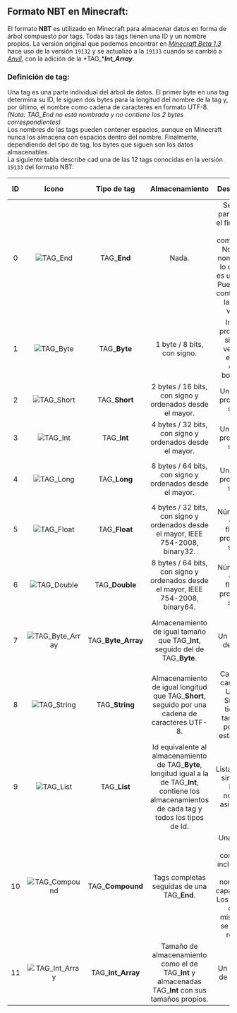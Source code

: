 ## Formato NBT en Minecraft:
El formato **NBT** es utilizado en Minecraft para almacenar datos en forma de árbol compuesto por tags. Todas las tags tienen una ID y un nombre propios. La versión original que podemos encontrar en [*Minecraft Beta 1.3*](http://minecraft.gamepedia.com/Version_history/Beta#Beta_1.3) hace uso de la versión `19132` y se actualizó a la `19133` cuando se cambió a [*Anvil*](http://minecraft.gamepedia.com/Anvil_file_format), con la adición de la *TAG_****Int_Array***.  
### Definición de tag:  
Una tag es una parte individual del árbol de datos. El primer byte en una tag determina su ID, le siguen dos bytes para la longitud del nombre de la tag y, por último, el nombre como cadena de caracteres en formato UTF-8.  
*(Nota: TAG_End no está nombrada y no contiene los 2 bytes correspondientes)*  
Los nombres de las tags pueden contener espacios, aunque en Minecraft nunca los almacena con espacios dentro del nombre. Finalmente, dependiendo del tipo de tag, los bytes que siguen son los datos almacenables.  
La siguiente tabla describe cad una de las 12 tags conocidas en la versión `19133` del formato NBT:  

| ID |                                Icono                                |     Tipo de tag     |                                                                      Almacenamiento                                                                      |                                                                      Descripción                                                                      |                                                                                                                                  Capacidad de almacenamiento                                                                                                                                  |
|:--:|:-------------------------------------------------------------------:|:-------------------:|:--------------------------------------------------------------------------------------------------------------------------------------------------------:|:-----------------------------------------------------------------------------------------------------------------------------------------------------:|:---------------------------------------------------------------------------------------------------------------------------------------------------------------------------------------------------------------------------------------------------------------------------------------------:|
| 0  | ![TAG_End](http://i.imgur.com/GbbSJOl.png "TAG_End")                | TAG_**End**         | Nada.                                                                                                                                                    | Se utiliza para indicar el final de las tags compuestas. No posee nombre, por lo que sólo es un byte 0. Puede ser el contenido de las listas vacías.  | Sin capacidad para almacenar datos.                                                                                                                                                                                                                                                           |
| 1  | ![TAG_Byte](http://i.imgur.com/DLpKqKK.png "TAG_Byte")              | TAG_**Byte**        | 1 byte / 8 bits, con signo.                                                                                                                              | Integral provista de signo. A veces se emplea como booleano.                                                                                          | Rango comprendido entre `-(2^7)` y `2^7 - 1`: Desde `-128` hasta `127`.                                                                                                                                                                                                                       |
| 2  | ![TAG_Short](http://i.imgur.com/mOTYBeM.png "TAG_Short")            | TAG_**Short**       | 2 bytes / 16 bits, con signo y ordenados desde el mayor.                                                                                                 | Un integral provisto de signo.                                                                                                                        | Rango comprendido entre `-(2^15)` y `2^15 - 1`: Desde `-32.768` hasta `32.767`.                                                                                                                                                                                                               |
| 3  | ![TAG_Int](http://i.imgur.com/S24DzxI.png "TAG_Int")                | TAG_**Int**         | 4 bytes / 32 bits, con signo y ordenados desde el mayor.                                                                                                 | Un integral provisto de signo.                                                                                                                        | Rango comprendido entre `-(2^31)` y `2^31 - 1`: Desde `-2.147.483.648` hasta `2.147.483.647`.                                                                                                                                                                                                 |
| 4  | ![TAG_Long](http://i.imgur.com/DUiiE1O.png "TAG_Long")              | TAG_**Long**        | 8 bytes / 64 bits, con signo y ordenados desde el mayor.                                                                                                 | Un integral provisto de signo.                                                                                                                        | Rango comprendido entre `-(2^63)` y `2^63 - 1`: Desde `-9.223.372.036.854.775.808` hasta `9.223.372.036.854.775.807`.                                                                                                                                                                         |
| 5  | ![TAG_Float](http://i.imgur.com/SzJFi47.png "TAG_Float")            | TAG_**Float**       | 4 bytes / 32 bits, con signo y ordenados desde el mayor, IEEE 754-2008, binary32.                                                                        | Número con coma flotante provisto de signo.                                                                                                           | La precisión puede variar según la línea numérica. [Formato de coma flotante de precisión simple](https://en.wikipedia.org/wiki/Single-precision_floating-point_format).                                                                                                                      |
| 6  | ![TAG_Double](http://i.imgur.com/RHW9hx9.png "TAG_Double")          | TAG_**Double**      | 8 bytes / 64 bits, con signo y ordenados desde el mayor, IEEE 754-2008, binary64.                                                                        | Número con coma flotante provisto de signo.                                                                                                           | La precisión puede variar según la línea numérica. [Formato de coma flotante de precisión doble](https://en.wikipedia.org/wiki/Double-precision_floating-point_format).                                                                                                                       |
| 7  | ![TAG_Byte_Array](http://i.imgur.com/tOTGqjP.png "TAG_Byte_Array")  | TAG_**Byte_Array**  | Almacenamiento de igual tamaño que TAG_**Int**, seguido del de TAG_**Byte**.                                                                             | Un conjunto de bytes.                                                                                                                                 | El número máximo de elementos varía entre `2^31 - 9` y `2^31 - 1`: `2.147.483.639` y `2.147.483.647`, dependiento del [JVM](https://en.wikipedia.org/wiki/Java_virtual_machine "Java Virtual Machine") específico.                                                                            |
| 8  | ![TAG_String](http://i.imgur.com/c2NRyWV.png "TAG_String")          | TAG_**String**      | Almacenamiento de igual longitud que TAG_**Short**, seguido por una cadena de caracteres UTF-8.                                                          | Cadena de caracteres UTF-8. Siempre tiene un tamaño, a pesar de estar vacía.                                                                          | `2^15`: `32.767` caracteres UTF-8. La mayoría de ellos son simples: [Caracteres UTF-8](https://en.wikipedia.org/wiki/UTF-8 "UTF-8").                                                                                                                                                          |
| 9  | ![TAG_List](http://i.imgur.com/S7q49GR.png "TAG_List")              | TAG_**List**        | Id equivalente al almacenamiento de TAG_**Byte**, longitud igual a la de TAG_**Int**, contiene los almacenamientos de cada tag y todos los tipos de Id.  | Lista de tags, sin repetir IDs ni nombres asignados.                                                                                                  | Debido a las limitaciones de [JVM](https://en.wikipedia.org/wiki/Java_virtual_machine "Java Virtual Machine"), el número máximo de elmementos es `2^31 - 9` o `2.147.483.639`. También hay que aclarar que las TAG_**List** y las TAG_**Compound** no deben superar una profundidad de `512`. |
| 10 | ![TAG_Compound](http://i.imgur.com/bRuYarV.png "TAG_Compound")      | TAG_**Compound**    | Tags completas seguidas de una TAG_**End**.                                                                                                              | Una lista de tags completas, incluyen sus IDs, nombres, y capacidades. Los nombres de las mismas no se pueden repetir.                                | Al contrario que en TAG_**List**, no hay límite de lo que una TAG_**Compound** puede contener (aunque siempre se encuentra el límite implícito de la memoria virtual). También hay que aclarar que las TAG_**Compound** y las TAG_**List** no deben superar una profundidad de `512`.         |
| 11 | ![TAG_Int_Array](http://i.imgur.com/9K6IiQm.png "TAG_Int_Array")    | TAG_**Int_Array**   | Tamaño de almacenamiento como el de TAG_**Int** y almacenadas TAG_**Int** con sus tamaños propios.                                                       | Un conjunto de TAG_**Int**.                                                                                                                           | El máximo número de elementos se encuentra entre `2^31 - 9` y `2^31 - 1`: `2.147.483.639` y `2.147.483.647`, dependiendo de [JVM](https://en.wikipedia.org/wiki/Java_virtual_machine "Java Virtual Machine").                                                                                 |
